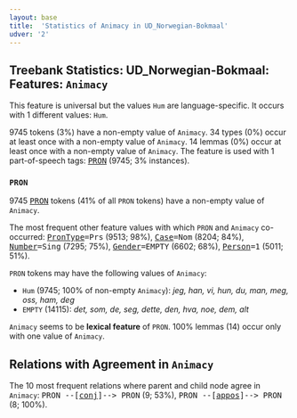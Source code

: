 ```yaml
---
layout: base
title:  'Statistics of Animacy in UD_Norwegian-Bokmaal'
udver: '2'
---
```


## Treebank Statistics: UD_Norwegian-Bokmaal: Features: `Animacy`

This feature is universal but the values `Hum` are language-specific.
It occurs with 1 different values: `Hum`.

9745 tokens (3%) have a non-empty value of `Animacy`.
34 types (0%) occur at least once with a non-empty value of `Animacy`.
14 lemmas (0%) occur at least once with a non-empty value of `Animacy`.
The feature is used with 1 part-of-speech tags: <tt><a href="no_bokmaal-pos-PRON.html">PRON</a></tt> (9745; 3% instances).

### `PRON`

9745 <tt><a href="no_bokmaal-pos-PRON.html">PRON</a></tt> tokens (41% of all `PRON` tokens) have a non-empty value of `Animacy`.

The most frequent other feature values with which `PRON` and `Animacy` co-occurred: <tt><a href="no_bokmaal-feat-PronType.html">PronType</a></tt><tt>=Prs</tt> (9513; 98%), <tt><a href="no_bokmaal-feat-Case.html">Case</a></tt><tt>=Nom</tt> (8204; 84%), <tt><a href="no_bokmaal-feat-Number.html">Number</a></tt><tt>=Sing</tt> (7295; 75%), <tt><a href="no_bokmaal-feat-Gender.html">Gender</a></tt><tt>=EMPTY</tt> (6602; 68%), <tt><a href="no_bokmaal-feat-Person.html">Person</a></tt><tt>=1</tt> (5011; 51%).

`PRON` tokens may have the following values of `Animacy`:

* `Hum` (9745; 100% of non-empty `Animacy`): <em>jeg, han, vi, hun, du, man, meg, oss, ham, deg</em>
* `EMPTY` (14115): <em>det, som, de, seg, dette, den, hva, noe, dem, alt</em>

`Animacy` seems to be **lexical feature** of `PRON`. 100% lemmas (14) occur only with one value of `Animacy`.

## Relations with Agreement in `Animacy`

The 10 most frequent relations where parent and child node agree in `Animacy`:
<tt>PRON --[<tt><a href="no_bokmaal-dep-conj.html">conj</a></tt>]--> PRON</tt> (9; 53%),
<tt>PRON --[<tt><a href="no_bokmaal-dep-appos.html">appos</a></tt>]--> PRON</tt> (8; 100%).

